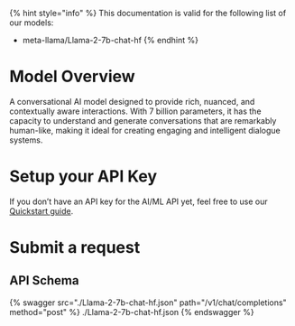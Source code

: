 [#references:start]: <> ({ "template": "openapi" })
{% hint style="info" %}
This documentation is valid for the following list of our models:
* meta-llama/Llama-2-7b-chat-hf
{% endhint %}

# Model Overview
A conversational AI model designed to provide rich, nuanced, and contextually aware interactions. With 7 billion parameters, it has the capacity to understand and generate conversations that are remarkably human-like, making it ideal for creating engaging and intelligent dialogue systems.

# Setup your API Key
If you don’t have an API key for the AI/ML API yet, feel free to use our [Quickstart guide](https://docs.aimlapi.com/quickstart/setting-up).

# Submit a request
## API Schema
{% swagger src="./Llama-2-7b-chat-hf.json" path="/v1/chat/completions" method="post" %}
./Llama-2-7b-chat-hf.json
{% endswagger %}

[#references:end]: <> ({})